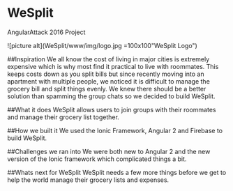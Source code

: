# WeSplit
AngularAttack 2016 Project

![picture alt](WeSplit/www/img/logo.jpg =100x100"WeSplit Logo")

##Inspiration
We all know the cost of living in major cities is extremely expensive which is why most find it practical to live with roommates. This keeps costs down as you split bills but since recently moving into an apartment with multiple people, we noticed it is difficult to manage the grocery bill and split things evenly. We knew there should be a better solution than spamming the group chats so we decided to build WeSplit.

##What it does
WeSplit allows users to join groups with their roommates and manage their grocery list together.

##How we built it
We used the Ionic Framework, Angular 2 and Firebase to build WeSplit. 

##Challenges we ran into
We were both new to Angular 2 and the new version of the Ionic framework which complicated things a bit.

##Whats next for WeSplit
WeSplit needs a few more things before we get to help the world manage their grocery lists and expenses. 